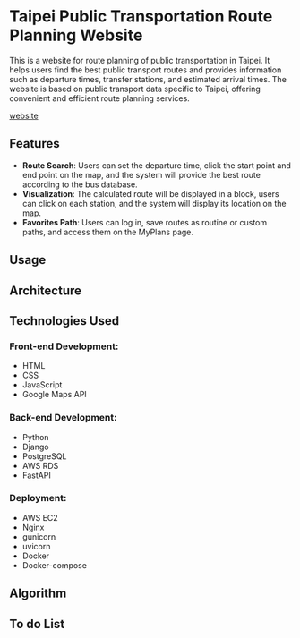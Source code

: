 # Taipei Public Transportation Route Planning Website

This is a website for route planning of public transportation in Taipei. It helps users find the best public transport routes and provides information such as departure times, transfer stations, and estimated arrival times. The website is based on public transport data specific to Taipei, offering convenient and efficient route planning services.

[website](http://54.250.112.187/?title=MyPage)

## Features
* **Route Search**: Users can set the departure time, click the start point and end point on the map, and the system will provide the best route according to the bus database.
* **Visualization**: The calculated route will be displayed in a block, users can click on each station, and the system will display its location on the map.
* **Favorites Path**: Users can log in, save routes as routine or custom paths, and access them on the MyPlans page.

## Usage

## Architecture

## Technologies Used
### Front-end Development:
* HTML
* CSS
* JavaScript
* Google Maps API

### Back-end Development:
* Python
* Django
* PostgreSQL
* AWS RDS
* FastAPI

### Deployment:
* AWS EC2
* Nginx
* gunicorn
* uvicorn
* Docker
* Docker-compose

## Algorithm

## To do List

